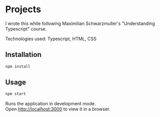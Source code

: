 # Projects

I wrote this while following Maximilian Schwarzmuller's "Understanding Typescript" course.

Technologies used: Typescript, HTML, CSS

## Installation
```sh
npm install
```
## Usage
```sh
npm start
```
Runs the application in development mode.\
Open [http://localhost:3000](http://localhost:8080) to view it in a browser.
